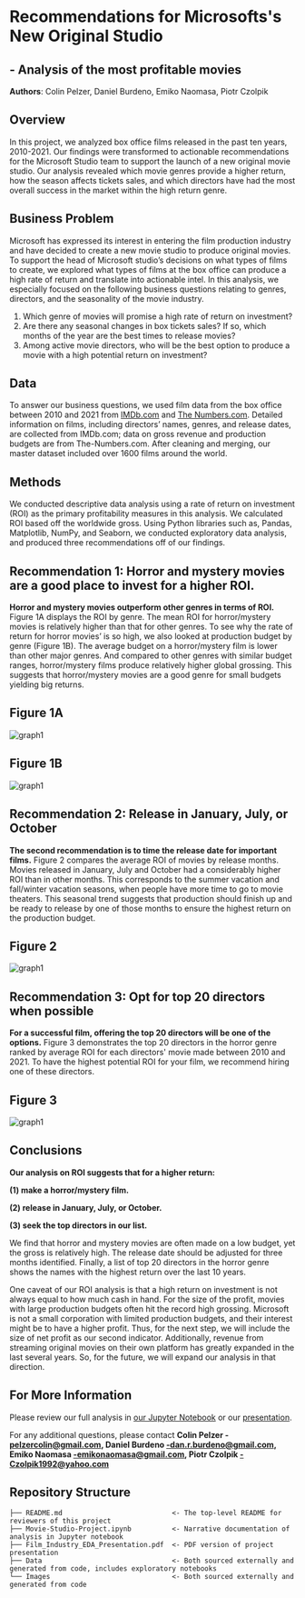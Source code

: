 # Recommendations for Microsofts's New Original Studio 
## - Analysis of the most profitable movies

**Authors**: Colin Pelzer, Daniel Burdeno, Emiko Naomasa, Piotr Czolpik

## Overview

In this project, we analyzed box office films released in the past ten years, 2010-2021. 
Our findings were transformed to actionable recommendations for the Microsoft Studio team to support the launch of a new original movie studio. 
Our analysis revealed which movie genres provide a higher return, how the season affects tickets sales, 
and which directors have had the most overall success in the market within the high return genre. 


## Business Problem

Microsoft has expressed its interest in entering the film production industry and have decided to create a new movie studio to produce original movies. 
To support the head of Microsoft studio’s decisions on what types of films to create, 
we explored what types of films at the box office can produce a high rate of return and translate into actionable intel. 
In this analysis, we especially focused on the following business questions relating to genres, directors, and the seasonality of the movie industry.

1.	Which genre of movies will promise a high rate of return on investment?   
2.	Are there any seasonal changes in box tickets sales? If so, which months of the year are the best times to release movies? 
3.	Among active movie directors, who will be the best option to produce a movie with a high potential return on investment? 


## Data

To answer our business questions, we used film data from the box office between 2010 and 2021 from [IMDb.com](https://www.imdb.com/) and [The Numbers.com](https://www.the-numbers.com/). 
Detailed information on films, including directors’ names, genres, and release dates, are collected from IMDb.com; 
data on gross revenue and production budgets are from The-Numbers.com. 
After cleaning and merging, our master dataset included over 1600 films around the world.  


## Methods

We conducted descriptive data analysis using a rate of return on investment (ROI) as the primary profitability measures in this analysis. 
We calculated ROI based off the worldwide gross. Using Python libraries such as, Pandas, Matplotlib, NumPy, and Seaborn, we conducted exploratory
data analysis, and produced three recommendations off of our findings.


## Recommendation 1: Horror and mystery movies are a good place to invest for a higher ROI. 

**Horror and mystery movies outperform other genres in terms of ROI.** 
Figure 1A displays the ROI by genre. 
The mean ROI for horror/mystery movies is relatively higher than that for other genres. 
To see why the rate of return for horror movies’ is so high, we also looked at production budget by genre (Figure 1B). 
The average budget on a horror/mystery film is lower than other major genres. 
And compared to other genres with similar budget ranges, horror/mystery films produce relatively higher global grossing. 
This suggests that horror/mystery movies are a good genre for small budgets yielding big returns. 

## Figure 1A
![graph1](./Images/ROIBARGenre.png)

## Figure 1B
![graph1](./Images/Bar_budget_gross_genre1.png)


## Recommendation 2: Release in January, July, or October 

**The second recommendation is to time the release date for important films.** 
Figure 2 compares the average ROI of movies by release months. 
Movies released in January, July and October had a considerably higher ROI than in other months. 
This corresponds to the summer vacation and fall/winter vacation seasons, when people have more time to go to movie theaters. 
This seasonal trend suggests that production should finish up and be ready to release by one of those months to ensure the highest return on the production budget.

## Figure 2
![graph1](./Images/seasonality_final.png)


## Recommendation 3: Opt for top 20 directors when possible

**For a successful film, offering the top 20 directors will be one of the options.** 
Figure 3 demonstrates the top 20 directors in the horror genre ranked by average ROI for each directors' movie made between 2010 and 2021.
To have the highest potential ROI for your film, we recommend hiring one of these directors.

## Figure 3
![graph1](./Images/directors_final.png) 


## Conclusions

**Our analysis on ROI suggests that for a higher return:**

**(1) make a horror/mystery film.**

**(2) release in January, July, or October.**

**(3) seek the top directors in our list.** 

We find that horror and mystery movies are often made on a low budget, yet the gross is relatively high. 
The release date should be adjusted for three months identified.
Finally, a list of top 20 directors in the horror genre shows the names with the highest return over the last 10 years. 

One caveat of our ROI analysis is that a high return on investment is not always equal to how much cash in hand. 
For the size of the profit, movies with large production budgets often hit the record high grossing. 
Microsoft is not a small corporation with limited production budgets, and their interest might be to have a higher profit. 
Thus, for the next step, we will include the size of net profit as our second indicator. 
Additionally, revenue from streaming original movies on their own platform has greatly expanded in the last several years. 
So, for the future, we will expand our analysis in that direction. 


## For More Information

Please review our full analysis in [our Jupyter Notebook](./Movie-Studio-Project.ipynb) or our [presentation](./Film-Industry-EDA-PresentationF.pdf).

For any additional questions, please contact **Colin Pelzer - pelzercolin@gmail.com, Daniel Burdeno -dan.r.burdeno@gmail.com, Emiko Naomasa -emikonaomasa@gmail.com, Piotr Czolpik -Czolpik1992@yahoo.com**


## Repository Structure

```
├── README.md                           <- The top-level README for reviewers of this project
├── Movie-Studio-Project.ipynb          <- Narrative documentation of analysis in Jupyter notebook
├── Film_Industry_EDA_Presentation.pdf  <- PDF version of project presentation
├── Data                                <- Both sourced externally and generated from code, includes exploratory notebooks
└── Images                              <- Both sourced externally and generated from code
```
